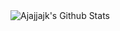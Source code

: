 <img allign="left" alt="Ajajjajk's Github Stats" src="https://github-readme-stats.vercel.app/api?Aries52&show_icons=true&hide_border=true"/>

